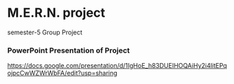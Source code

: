 # M.E.R.N. project

semester-5 Group Project

### PowerPoint Presentation of Project

https://docs.google.com/presentation/d/1IgHoE_h83DUEIHOQAiHy2i4litEPqojpcCwWZWrWbFA/edit?usp=sharing
